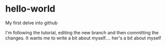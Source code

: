 # hello-world
My first delve into github

I'm following the tutorial, editing the new branch and then committing the changes. It wants me to write a bit about myself.... her's a bit about myself
